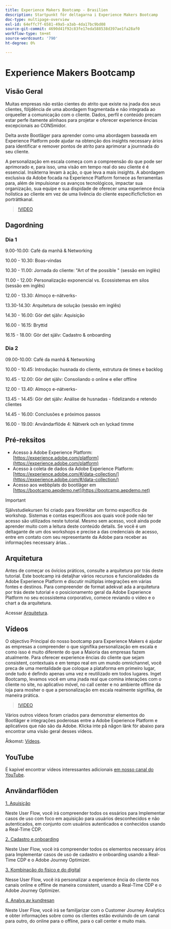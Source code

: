 ```yaml
---
title: Experience Makers Bootcamp - Brasilien
description: Startpunkt för deltagarna i Experience Makers Bootcamp
doc-type: multipage-overview
exl-id: 64effc7f-6581-49a5-a3ab-4da17bc9bd08
source-git-commit: 4690d41f92c83fe17eda588538d397ae1fa28af0
workflow-type: tm+mt
source-wordcount: '790'
ht-degree: 0%

---
```


# Experience Makers Bootcamp

## Visão Geral

Muitas empresas não estão cientes do atrito que existe na jnada dos seus clientes, följdência de uma abordagem fragmentada e não integrada ao orqueeller a comunicação com o cliente. Dados, perfil e conteúdo precam estar perfe itamente alinhaos para projetar e oferecer experience ências excepcionais ao CONSmidor.

Delta avste Bootläger para aprender como uma abordagem baseada em Experience Platform pode ajudar na obtenção dos insights necessary ários para identificar e remover pontos de atrito para aprimorar a journnada do seu cliente.

A personalização em escala começa com a compreensão do que pode ser aprimorado e, para isso, uma visão em tempo real do seu cliente é é essencial. Insikterna levam à ação, o que leva a mais insights. A abordagem exclusiva da Adobe focada na Experience Platform fornece as ferramentas para, além de impulsionar os avanços tecnológicos, impactar sua organização, sua equipe e sua dispidade de oferecer uma experience ência holística ao cliente em vez de uma livência do cliente específicficfiction en porträttkanal.

>[!VIDEO](https://video.tv.adobe.com/v/344962?quality=12&enable=on)

## Dagordning

### Dia 1

9.00-10.00: Café da manhă &amp; Networking

10.00 - 10.30: Boas-vindas &#x200B;

10.30 - 11.00: Jornada do cliente: &quot;Art of the possible &quot; (sessão em inglês) &#x200B;

11.00 - 12.00: Personalização exponencial vs. Ecossistemas em silos (sessão em inglês) &#x200B;

12.00 - 13.30: Almoço e-nätverks-&#x200B;

13.30-14.30: Arquitetura de solução (sessão em inglês) &#x200B;

14.30 - 16.00: Gör det själv: Aquisição &#x200B;

16.00 - 16.15: Bryttid

16.15 - 18.00: Gör det själv: Cadastro &amp; onboarding &#x200B;


### Dia 2

09.00-10.00: Café da manhă &amp; Networking

10.00 - 10.45: Introdução: husnada do cliente, estrutura de times e backlog

10.45 - 12.00: Gör det själv: Consoliando o online e eller offline

12.00 - 13.40: Almoço e-nätverks-&#x200B;

13.45 - 14.45: Gör det själv: Análise de husnadas - fidelizando e retendo clientes

14.45 - 16.00: Conclusões e próximos passos

16.00 - 19.00: Användarflöde 4: Nätverk och en lyckad timme


## Pré-reksitos

- Acesso à Adobe Experience Platform: [https://experience.adobe.com/platform](https://experience.adobe.com/platform)
- Acesso à coleta de dados da Adobe Experience Platform: [https://experience.adobe.com/#/data-collection/](https://experience.adobe.com/#/data-collection/)
- Acesso aos webbplats do bootläger em [https://bootcamp.aepdemo.net](https://bootcamp.aepdemo.net)

>[!IMPORTANT]
>
>Självstudiekursen foi criado para förenkltar um formo específico de workshop. Sistemas e contas específicos aos quais você pode não ter acesso são utilizados neste tutorial. Mesmo sem acesso, você ainda pode aprender muito com a leitura deste conteúdo details. Se você é um deltagante de um dos workshops e precise a das credenciais de acesso, entre em contato com seu representante da Adobe para receber as informações necessary árias. .

## Arquitetura

Antes de começar os övícios práticos, consulte a arquitetura por trás deste tutorial. Este bootcamp irá detaljhar vários recursos e funcionalidades da Adobe Experience Platform e discutir múltiplas integrações em várias fontes e destinos. Para compreender de format adekvat ada a arquitetura por trás deste tutorial e o posicionamento geral da Adobe Experience Platform no seu ecossistema corporativo, comece reviando o vídeo e o chart a da arquitetura.

Acessar [Arquitetura](https://experienceleague.adobe.com/docs/platform-learn/comprehensive-technical-tutorial-v22/architecture.html?lang=pt-BR).

## Vídeos

O objectivo Principal do nosso bootcamp para Experience Makers é ajudar as empresas a compreender o que signifika personalização em escala e como isso é muito diferente do que a Maioria das empresas fazem atualmente. Para oferecer experience ências do cliente que sejam consistent, contextuais e em tempo real em um mundo omnichannel, você preca de uma mentalidade que coloque a plataforma em primeiro lugar, onde tudo é defindo apenas uma vez e reutilizado em todos lugares. Inget Bootcamp, levamos você em uma jnada real que comina interações com o cliente no site, no aplicativo móvel, no call center e no ambiente offline da loja para mosher o que a personalização em escala realmente signifika, de maneira prática.

>[!VIDEO](https://video.tv.adobe.com/v/345446?quality=12&enable=on)

Vários outros vídeos foram criados para demonstrar elementos do Bootläger e integrações poderosas entre a Adobe Experience Platform e aplicativos que não são da Adobe. Klicka inte på någon länk för abaixo para encontrar uma visão geral desses vídeos.

Åtkomst: [Vídeos](https://experienceleague.adobe.com/docs/platform-learn/comprehensive-technical-tutorial-v22/videos.html?lang=pt-BR).

## YouTube

É kapível encontrar vídeos interessantes adicionais [em nosso canal do YouTube](https://www.youtube.com/channel/UCUKG2dkZ9pYuZUPebQ21jUw).

## Användarflöden

[1. Aquisição](./uc/uc1/uc1.md)

Neste User Flow, você irá compreender todos os essários para Implementar casos de uso com foco em aquisição para usuários desconhecidos e não autenticados, em conjunto com usuários autenticados e conhecidos usando a Real-Time CDP.

[2. Cadastro e onboarding](./uc/uc2/uc2.md)

Neste User Flow, você irá compreender todos os elementos necessary ários para Implementar casos de uso de cadastro e onboarding usando a Real-Time CDP e o Adobe Journey Optimizer.

[3. Kombinação do físico e do digital](./uc/uc3/uc3.md)

Nesse User Flow, você irá personalizar a experience ência do cliente nos canais online e offline de maneira consistent, usando a Real-Time CDP e o Adobe Journey Optimizer.

[4. Analys av kundresan](./uc/uc4/uc4.md)

Neste User Flow, você irá se familjarizar com o Customer Journey Analytics e obter informações sobre como os clientes estão evoluindo de um canal para outro, do online para o offline, para o call center e muito mais.
